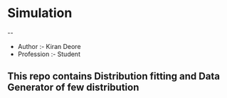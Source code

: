 # Simulation
--

* Author :- Kiran Deore
* Profession :- Student

## This repo contains Distribution fitting and Data Generator of few distribution

